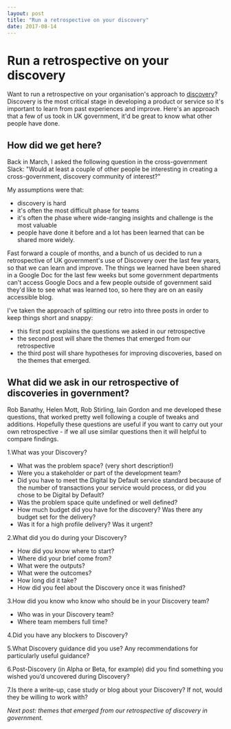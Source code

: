 ```yaml
---
layout: post
title: "Run a retrospective on your discovery"
date: 2017-08-14
---
```


# Run a retrospective on your discovery

Want to run a retrospective on your organisation's approach to [discovery](https://www.gov.uk/service-manual/agile-delivery/how-the-discovery-phase-works)? Discovery is the most critical stage in developing a product or service so it's important to learn from past experiences and improve. Here's an approach that a few of us took in UK government, it'd be great to know what other people have done.

## How did we get here?

Back in March, I asked the following question in the cross-government Slack:
"Would at least a couple of other people be interesting in creating a cross-government, discovery community of interest?"

My assumptions were that:

- discovery is hard
- it's often the most difficult phase for teams
- it's often the phase where wide-ranging insights and challenge is the most valuable
- people have done it before and a lot has been learned that can be shared more widely.

Fast forward a couple of months, and a bunch of us decided to run a retrospective of UK government's use of Discovery over the last few years, so that we can learn and improve. The things we learned have been shared in a Google Doc for the last few weeks but some government departments can't access Google Docs and a few people outside of government said they'd like to see what was learned too, so here they are on an easily accessible blog.

I've taken the approach of splitting our retro into three posts in order to keep things short and snappy:

- this first post explains the questions we asked in our retrospective
- the second post will share the themes that emerged from our retrospective
- the third post will share hypotheses for improving discoveries, based on the themes that emerged.

## What did we ask in our retrospective of discoveries in government?

Rob Banathy, Helen Mott, Rob Stirling, Iain Gordon and me developed these questions, that worked pretty well following a couple of tweaks and additions. Hopefully these questions are useful if you want to carry out your own retrospective - if we all use similar questions then it will helpful to compare findings.

1.What was your Discovery?

- What was the problem space? (very short description!)
- Were you a stakeholder or part of the development team?
- Did you have to meet the Digital by Default service standard because of the number of transactions your service would process, or did you chose to be Digital by Default?
- Was the problem space quite undefined or well defined?
- How much budget did you have for the discovery? Was there any budget set for the delivery?
- Was it for a high profile delivery? Was it urgent?

2.What did you do during your Discovery?

- How did you know where to start?
- Where did your brief come from?
- What were the outputs?
- What were the outcomes?
- How long did it take?
- How did you feel about the Discovery once it was finished?

3.How did you know who know who should be in your Discovery team?

- Who was in your Discovery team?
- Where team members full time?

4.Did you have any blockers to Discovery?

5.What Discovery guidance did you use? Any recommendations for particularly useful guidance?

6.Post-Discovery (in Alpha or Beta, for example) did you find something you wished you’d uncovered during Discovery?

7.Is there a write-up, case study or blog about your Discovery?  If not, would they be willing to work with?

*Next post: themes that emerged from our retrospective of discovery in government.*
